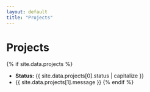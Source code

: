 ```yaml
---
layout: default
title: "Projects"
---
```


# Projects

{% if site.data.projects %}
  - **Status:** {{ site.data.projects[0].status | capitalize }}
  - {{ site.data.projects[1].message }}
{% endif %}
